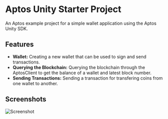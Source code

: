# Aptos Unity Starter Project

An Aptos example project for a simple wallet application using the Aptos Unity SDK.

## Features

* **Wallet:** Creating a new wallet that can be used to sign and send transactions.
* **Querying the Blockchain:**  Querying the blockchain through the AptosClient to get the balance of a wallet and latest block number.
* **Sending Transactions:** Sending a transaction for transfering coins from one wallet to another.

## Screenshots

![Screenshot](https://i.imgur.com/JgfOeib.png)